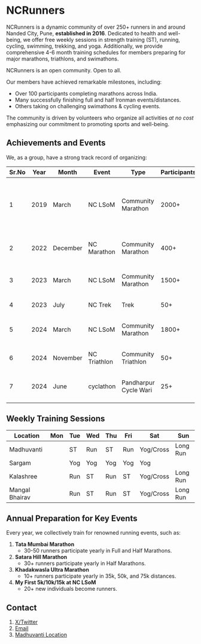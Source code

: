 # NCRunners

NCRunners is a dynamic community of over 250+ runners in and around Nanded City, Pune, **established in 2016**. Dedicated to health and well-being, we offer free weekly sessions in strength training (ST), running, cycling, swimming, trekking, and yoga. Additionally, we provide comprehensive 4-6 month training schedules for members preparing for major marathons, triathlons, and swimathons.

NCRunners is an open community. Open to all.

Our members have achieved remarkable milestones, including:

- Over 100 participants completing marathons across India.
- Many successfully finishing full and half Ironman events/distances.
- Others taking on challenging swimathons & cycling events.

The community is driven by volunteers who organize all activities _at no cost_ emphasizing our commitment to promoting sports and well-being.

## Achievements and Events

We, as a group, have a strong track record of organizing:

| Sr.No | Year | Month | Event | Type | Participants | Description |
| --- | --- | --- | --- | --- | --- | --- |
| 1 | 2019 | March | NC LSoM | Community Marathon | 2000+ | The first NC Marathon combinedly organized by PRSouth, NCRunners & VishwaRunners |
| 2 | 2022 | December | NC Marathon | Community Marathon | 400+ | Celebrating our 5th anniversary in 2022 |
| 3 | 2023 | March | NC LSoM | Community Marathon | 1500+ | The first NC LSoM organized by NCRunners |
| 4 | 2023 | July | NC Trek | Trek  | 50+ | Trek to Rajgadh |
| 5 | 2024 | March | NC LSoM | Community Marathon | 1800+ | The second NC LSoM organized by NCRunners |
| 6 | 2024 | November | NC Triathlon | Community Triathlon | 50+ | Community organized NC Triathlon |
| 7 | 2024 | June | cyclathon | Pandharpur Cycle Wari | 25+ | Covering a 230 km distance from Pune to Pandharpur |

## Weekly Training Sessions

| Location | Mon | Tue | Wed | Thu | Fri | Sat | Sun |
| --- | --- | --- | --- | --- | --- | --- | --- |
| Madhuvanti |  | ST | Run | ST | Run | Yog/Cross | Long Run |
| Sargam |  | Yog | Yog | Yog | Yog | Yog | |
| Kalashree |  | Run | ST | Run | ST | Yog/Cross | Long Run |
| Mangal Bhairav |  | Run | ST | Run | ST | Yog/Cross | Long Run |

## Annual Preparation for Key Events

Every year, we collectively train for renowned running events, such as:

1. **Tata Mumbai Marathon**  
   - 30-50 runners participate yearly in Full and Half Marathons.
2. **Satara Hill Marathon**  
   - 30+ runners participate yearly in Half Marathons.
3. **Khadakwasla Ultra Marathon**  
   - 10+ runners participate yearly in 35k, 50k, and 75k distances.
4. **My First 5k/10k/15k at NC LSoM**
   - 20+ new individuals become runners.

## Contact
1. [X/Twitter](https://x.com/NCrunners_in)
2. [Email](ncrunners@proton.me)
3. [Madhuvanti Location](https://maps.app.goo.gl/cjj11w2eAfv5Nt4i8)
